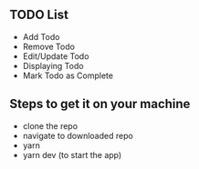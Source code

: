 ## TODO List

- Add Todo
- Remove Todo
- Edit/Update Todo
- Displaying Todo
- Mark Todo as Complete

## Steps to get it on your machine

- clone the repo
- navigate to downloaded repo
- yarn
- yarn dev (to start the app)
